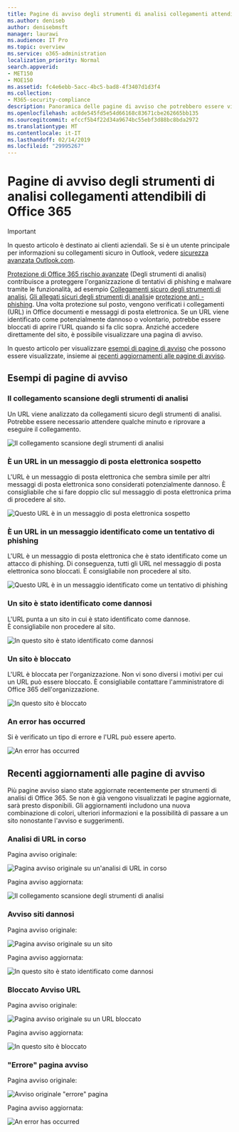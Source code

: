 ```yaml
---
title: Pagine di avviso degli strumenti di analisi collegamenti attendibili di Office 365
ms.author: deniseb
author: denisebmsft
manager: laurawi
ms.audience: IT Pro
ms.topic: overview
ms.service: o365-administration
localization_priority: Normal
search.appverid:
- MET150
- MOE150
ms.assetid: fc4e6ebb-5acc-4bc5-bad8-4f3407d1d3f4
ms.collection:
- M365-security-compliance
description: Panoramica delle pagine di avviso che potrebbero essere visualizzati quando la protezione di Office 365 avanzate rischio è in ufficio.
ms.openlocfilehash: ac8de545fd5e54d66168c83671cbe262665bb135
ms.sourcegitcommit: efccf5b4f22d34a9674bc55ebf3d88bc8bda2972
ms.translationtype: MT
ms.contentlocale: it-IT
ms.lasthandoff: 02/14/2019
ms.locfileid: "29995267"
---
```

# <a name="office-365-atp-safe-links-warning-pages"></a>Pagine di avviso degli strumenti di analisi collegamenti attendibili di Office 365

> [!IMPORTANT]
> In questo articolo è destinato ai clienti aziendali. Se si è un utente principale per informazioni su collegamenti sicuro in Outlook, vedere [sicurezza avanzata Outlook.com](https://support.office.com/article/advanced-outlook-com-security-for-office-365-subscribers-882d2243-eab9-4545-a58a-b36fee4a46e2).

[Protezione di Office 365 rischio avanzate](office-365-atp.md) (Degli strumenti di analisi) contribuisce a proteggere l'organizzazione di tentativi di phishing e malware tramite le funzionalità, ad esempio [Collegamenti sicuro degli strumenti di analisi](atp-safe-links.md), [Gli allegati sicuri degli strumenti di analisi](atp-safe-attachments.md)e [protezione anti - phishing](anti-phishing-protection.md). Una volta protezione sul posto, vengono verificati i collegamenti (URL) in Office documenti e messaggi di posta elettronica. Se un URL viene identificato come potenzialmente dannoso o volontario, potrebbe essere bloccati di aprire l'URL quando si fa clic sopra. Anziché accedere direttamente del sito, è possibile visualizzare una pagina di avviso. 
  
In questo articolo per visualizzare [esempi di pagine di avviso](atp-safe-links-warning-pages.md#examples) che possono essere visualizzate, insieme ai [recenti aggiornamenti alle pagine di avviso](atp-safe-links-warning-pages.md#updates).
  
## <a name="examples-of-warning-pages"></a>Esempi di pagine di avviso

### <a name="atp-is-scanning-the-link"></a>Il collegamento scansione degli strumenti di analisi

Un URL viene analizzato da collegamenti sicuro degli strumenti di analisi. Potrebbe essere necessario attendere qualche minuto e riprovare a eseguire il collegamento.

![Il collegamento scansione degli strumenti di analisi](media/ee8dd5ed-6b91-4248-b054-12b719e8d0ed.png)

### <a name="a-url-is-in-a-suspicious-email-message"></a>È un URL in un messaggio di posta elettronica sospetto

L'URL è un messaggio di posta elettronica che sembra simile per altri messaggi di posta elettronica sono considerati potenzialmente dannoso. È consigliabile che si fare doppio clic sul messaggio di posta elettronica prima di procedere al sito.

![Questo URL è in un messaggio di posta elettronica sospetto](media/33f57923-23e3-4b0f-838b-6ad589ba897b.png)

### <a name="a-url-is-in-a-message-identified-as-a-phishing-attempt"></a>È un URL in un messaggio identificato come un tentativo di phishing

L'URL è un messaggio di posta elettronica che è stato identificato come un attacco di phishing. Di conseguenza, tutti gli URL nel messaggio di posta elettronica sono bloccati. È consigliabile non procedere al sito.

![Questo URL è in un messaggio identificato come un tentativo di phishing](media/6e544a28-0604-4821-aba6-d5a57bb917e5.png)

### <a name="a-site-has-been-identified-as-malicious"></a>Un sito è stato identificato come dannosi

L'URL punta a un sito in cui è stato identificato come dannose.  <br/> È consigliabile non procedere al sito.

![In questo sito è stato identificato come dannosi](media/058883c8-23f0-4672-9c1c-66b084796177.png)

### <a name="a-site-is-blocked"></a>Un sito è bloccato

L'URL è bloccata per l'organizzazione. Non vi sono diversi i motivi per cui un URL può essere bloccato. È consigliabile contattare l'amministratore di Office 365 dell'organizzazione.

![In questo sito è bloccato](media/6b4bda2d-a1e6-419e-8b10-588e83c3af3f.png)

### <a name="an-error-has-occurred"></a>An error has occurred

Si è verificato un tipo di errore e l'URL può essere aperto.

![An error has occurred](media/2f7465a4-1cf4-4c1c-b7d4-3c07e4b795b4.png)

## <a name="recent-updates-to-warning-pages"></a>Recenti aggiornamenti alle pagine di avviso

Più pagine avviso siano state aggiornate recentemente per strumenti di analisi di Office 365. Se non è già vengono visualizzati le pagine aggiornate, sarà presto disponibili. Gli aggiornamenti includono una nuova combinazione di colori, ulteriori informazioni e la possibilità di passare a un sito nonostante l'avviso e suggerimenti.

### <a name="url-scan-in-progress"></a>Analisi di URL in corso

Pagina avviso originale:

![Pagina avviso originale su un'analisi di URL in corso](media/04368763-763f-43d6-94a4-a48291d36893.png)

Pagina avviso aggiornata:

![Il collegamento scansione degli strumenti di analisi](media/ee8dd5ed-6b91-4248-b054-12b719e8d0ed.png)

### <a name="malicious-site-warning"></a>Avviso siti dannosi

Pagina avviso originale:

![Pagina avviso originale su un sito](media/b9efda09-6dd8-46ef-82cb-56e4d538b8f5.png)

Pagina avviso aggiornata:

![In questo sito è stato identificato come dannosi](media/058883c8-23f0-4672-9c1c-66b084796177.png)

### <a name="blocked-url-warning"></a>Bloccato Avviso URL

Pagina avviso originale:

![Pagina avviso originale su un URL bloccato](media/3d6ba028-30bf-45fc-958e-d3aad3defc83.png)

Pagina avviso aggiornata:

![In questo sito è bloccato](media/6b4bda2d-a1e6-419e-8b10-588e83c3af3f.png)

### <a name="error-occurred-warning-page"></a>"Errore" pagina avviso

Pagina avviso originale:

![Avviso originale "errore" pagina](media/9aaa4383-2f23-48be-bdaa-8efbcb2acc70.png)

Pagina avviso aggiornata:

![An error has occurred](media/2f7465a4-1cf4-4c1c-b7d4-3c07e4b795b4.png)
   
